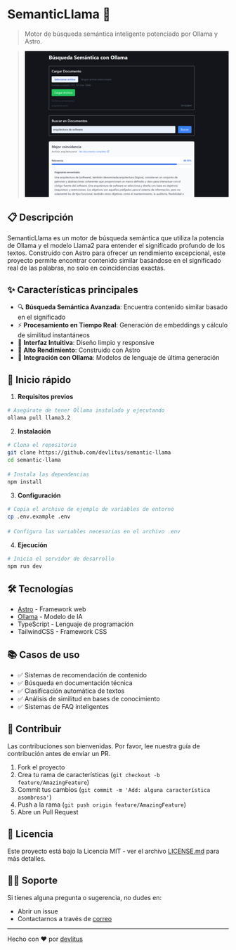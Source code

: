 # SemanticLlama 🦙

> Motor de búsqueda semántica inteligente potenciado por Ollama y Astro.

> ![alt text](<Captura de pantalla 2024-12-31 110448.png>)

## 📋 Descripción

SemanticLlama es un motor de búsqueda semántica que utiliza la potencia de Ollama y el modelo Llama2 para entender el significado profundo de los textos. Construido con Astro para ofrecer un rendimiento excepcional, este proyecto permite encontrar contenido similar basándose en el significado real de las palabras, no solo en coincidencias exactas.

## ✨ Características principales

- 🔍 **Búsqueda Semántica Avanzada**: Encuentra contenido similar basado en el significado
- ⚡ **Procesamiento en Tiempo Real**: Generación de embeddings y cálculo de similitud instantáneos
- 🎨 **Interfaz Intuitiva**: Diseño limpio y responsive
- 🚀 **Alto Rendimiento**: Construido con Astro
- 🤖 **Integración con Ollama**: Modelos de lenguaje de última generación

## 🚀 Inicio rápido

1. **Requisitos previos**

```bash
# Asegúrate de tener Ollama instalado y ejecutando
ollama pull llama3.2
```

2. **Instalación**

```bash
# Clona el repositorio
git clone https://github.com/devlitus/semantic-llama
cd semantic-llama

# Instala las dependencias
npm install
```

3. **Configuración**

```bash
# Copia el archivo de ejemplo de variables de entorno
cp .env.example .env

# Configura las variables necesarias en el archivo .env
```

4. **Ejecución**

```bash
# Inicia el servidor de desarrollo
npm run dev
```

## 🛠️ Tecnologías

- [Astro](https://astro.build) - Framework web
- [Ollama](https://ollama.ai) - Modelo de IA
- TypeScript - Lenguaje de programación
- TailwindCSS - Framework CSS

## 📚 Casos de uso

- ✅ Sistemas de recomendación de contenido
- ✅ Búsqueda en documentación técnica
- ✅ Clasificación automática de textos
- ✅ Análisis de similitud en bases de conocimiento
- ✅ Sistemas de FAQ inteligentes

## 🤝 Contribuir

Las contribuciones son bienvenidas. Por favor, lee nuestra guía de contribución antes de enviar un PR.

1. Fork el proyecto
2. Crea tu rama de características (`git checkout -b feature/AmazingFeature`)
3. Commit tus cambios (`git commit -m 'Add: alguna característica asombrosa'`)
4. Push a la rama (`git push origin feature/AmazingFeature`)
5. Abre un Pull Request

## 📄 Licencia

Este proyecto está bajo la Licencia MIT - ver el archivo [LICENSE.md](LICENSE.md) para más detalles.

## 🙋‍♂️ Soporte

Si tienes alguna pregunta o sugerencia, no dudes en:

- Abrir un issue
- Contactarnos a través de [correo](mailto:devlitus@gmail.com)

---

Hecho con ❤️ por [devlitus](https://github.com/devlitus)
